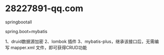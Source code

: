 # 28227891-qq.com
springbootall

spring.boot+mybatis

1、druid数据源加密
2、lombok 插件
3、mybatis-plus，继承该接口后，无需编写 mapper.xml 文件，即可获得CRUD功能
